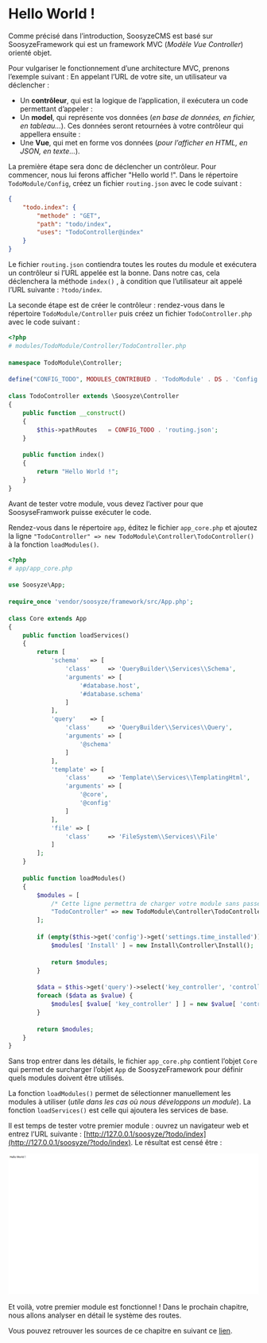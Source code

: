 ﻿# Hello World !

Comme précisé dans l’introduction, SoosyzeCMS est basé sur SoosyzeFramework qui est un framework MVC (*Modèle Vue Controller*) orienté objet.

Pour vulgariser le fonctionnement d’une architecture MVC, prenons l’exemple suivant :
En appelant l’URL de votre site, un utilisateur va déclencher  :

* Un **contrôleur**, qui est la logique de l’application, il exécutera un code permettant d’appeler :
* Un **model**, qui représente vos données (*en base de données, en fichier, en tableau…*). Ces données seront retournées à votre contrôleur qui appellera ensuite :
* Une **Vue**, qui met en forme vos données (*pour l’afficher en HTML, en JSON, en texte…*).

La première étape sera donc de déclencher un contrôleur. Pour commencer, nous lui ferons afficher "Hello world !".
Dans le répertoire `TodoModule/Config`, créez un fichier `routing.json` avec le code suivant :

```json
{
    "todo.index": {
        "methode" : "GET",
        "path": "todo/index",
        "uses": "TodoController@index"
    }
}
```

Le fichier `routing.json` contiendra toutes les routes du module et exécutera un contrôleur si l’URL appelée est la bonne. Dans notre cas, cela déclenchera la méthode  `index()` , à condition que l’utilisateur ait appelé l’URL suivante : `?todo/index`.

La seconde étape est de créer le contrôleur : rendez-vous dans le répertoire `TodoModule/Controller` puis créez un fichier `TodoController.php` avec le code suivant :

```php
<?php
# modules/TodoModule/Controller/TodoController.php

namespace TodoModule\Controller;

define("CONFIG_TODO", MODULES_CONTRIBUED . 'TodoModule' . DS . 'Config' . DS);

class TodoController extends \Soosyze\Controller
{
    public function __construct()
    {
        $this->pathRoutes   = CONFIG_TODO . 'routing.json';
    }

    public function index()
    {
        return "Hello World !";
    }
}
```

Avant de tester votre module, vous devez l’activer pour que SoosyseFramwork puisse exécuter le code.

Rendez-vous dans le répertoire `app`, éditez le fichier `app_core.php` et ajoutez la ligne `"TodoController" => new TodoModule\Controller\TodoController()` à la fonction `loadModules()`.

```php
<?php
# app/app_core.php

use Soosyze\App;

require_once 'vendor/soosyze/framework/src/App.php';

class Core extends App
{
    public function loadServices()
    {
        return [
            'schema'   => [
                'class'     => 'QueryBuilder\\Services\\Schema',
                'arguments' => [
                    '#database.host',
                    '#database.schema'
                ]
            ],
            'query'    => [
                'class'     => 'QueryBuilder\\Services\\Query',
                'arguments' => [
                    '@schema'
                ]
            ],
            'template' => [
                'class'     => 'Template\\Services\\TemplatingHtml',
                'arguments' => [
                    '@core',
                    '@config'
                ]
            ],
            'file' => [
                'class'     => 'FileSystem\\Services\\File'
            ]
        ];
    }

    public function loadModules()
    {
        $modules = [
            /* Cette ligne permettra de charger votre module sans passer par le ModuleManager. */
            "TodoController" => new TodoModule\Controller\TodoController()
        ];

        if (empty($this->get('config')->get('settings.time_installed'))) {
            $modules[ 'Install' ] = new Install\Controller\Install();

            return $modules;
        }

        $data = $this->get('query')->select('key_controller', 'controller')->from('module')->fetchAll();
        foreach ($data as $value) {
            $modules[ $value[ 'key_controller' ] ] = new $value[ 'controller' ]();
        }

        return $modules;
    }
}
```

Sans trop entrer dans les détails, le fichier `app_core.php` contient l’objet `Core` qui permet de surcharger l’objet `App` de SoosyzeFramework pour définir quels modules doivent être utilisés.

La fonction `loadModules()` permet de sélectionner manuellement les modules à utiliser (*utile dans les cas où nous développons un module*).
La fonction `loadServices()` est celle qui ajoutera les services de base.

Il est temps de tester votre premier module : ouvrez un navigateur web et entrez l’URL suivante : [http://127.0.0.1/soosyze/?todo/index](http://127.0.0.1/soosyze/?todo/index).
Le résultat est censé être : 

![Illustration 06_hello_world](/assets/development/06_hello_world.png)

Et voilà, votre premier module est fonctionnel ! Dans le prochain chapitre, nous allons analyser en détail le système des routes.

Vous pouvez retrouver les sources de ce chapitre en suivant ce [lien](/development/module/src/06_hello_world).